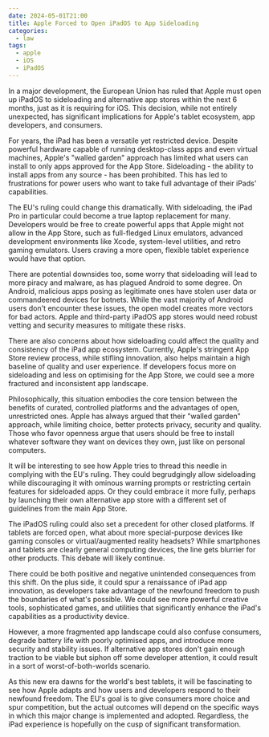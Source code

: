 ```yaml
---
date: 2024-05-01T21:00
title: Apple Forced to Open iPadOS to App Sideloading
categories:
  - law
tags:
  - apple
  - iOS
  - iPadOS
---
```

In a major development, the European Union has ruled that Apple must open up iPadOS to sideloading and alternative app stores within the next 6 months, just as it is requiring for iOS. This decision, while not entirely unexpected, has significant implications for Apple's tablet ecosystem, app developers, and consumers.

For years, the iPad has been a versatile yet restricted device. Despite powerful hardware capable of running desktop-class apps and even virtual machines, Apple's "walled garden" approach has limited what users can install to only apps approved for the App Store. Sideloading - the ability to install apps from any source - has been prohibited. This has led to frustrations for power users who want to take full advantage of their iPads' capabilities.

The EU's ruling could change this dramatically. With sideloading, the iPad Pro in particular could become a true laptop replacement for many. Developers would be free to create powerful apps that Apple might not allow in the App Store, such as full-fledged Linux emulators, advanced development environments like Xcode, system-level utilities, and retro gaming emulators. Users craving a more open, flexible tablet experience would have that option.

There are potential downsides too, some worry that sideloading will lead to more piracy and malware, as has plagued Android to some degree. On Android, malicious apps posing as legitimate ones have stolen user data or commandeered devices for botnets. While the vast majority of Android users don't encounter these issues, the open model creates more vectors for bad actors. Apple and third-party iPadOS app stores would need robust vetting and security measures to mitigate these risks.

There are also concerns about how sideloading could affect the quality and consistency of the iPad app ecosystem. Currently, Apple's stringent App Store review process, while stifling innovation, also helps maintain a high baseline of quality and user experience. If developers focus more on sideloading and less on optimising for the App Store, we could see a more fractured and inconsistent app landscape.

Philosophically, this situation embodies the core tension between the benefits of curated, controlled platforms and the advantages of open, unrestricted ones. Apple has always argued that their "walled garden" approach, while limiting choice, better protects privacy, security and quality. Those who favor openness argue that users should be free to install whatever software they want on devices they own, just like on personal computers.

It will be interesting to see how Apple tries to thread this needle in complying with the EU's ruling. They could begrudgingly allow sideloading while discouraging it with ominous warning prompts or restricting certain features for sideloaded apps. Or they could embrace it more fully, perhaps by launching their own alternative app store with a different set of guidelines from the main App Store.

The iPadOS ruling could also set a precedent for other closed platforms. If tablets are forced open, what about more special-purpose devices like gaming consoles or virtual/augmented reality headsets? While smartphones and tablets are clearly general computing devices, the line gets blurrier for other products. This debate will likely continue.

There could be both positive and negative unintended consequences from this shift. On the plus side, it could spur a renaissance of iPad app innovation, as developers take advantage of the newfound freedom to push the boundaries of what's possible. We could see more powerful creative tools, sophisticated games, and utilities that significantly enhance the iPad's capabilities as a productivity device.

However, a more fragmented app landscape could also confuse consumers, degrade battery life with poorly optimised apps, and introduce more security and stability issues. If alternative app stores don't gain enough traction to be viable but siphon off some developer attention, it could result in a sort of worst-of-both-worlds scenario.

As this new era dawns for the world's best tablets, it will be fascinating to see how Apple adapts and how users and developers respond to their newfound freedom. The EU's goal is to give consumers more choice and spur competition, but the actual outcomes will depend on the specific ways in which this major change is implemented and adopted. Regardless, the iPad experience is hopefully on the cusp of significant transformation.